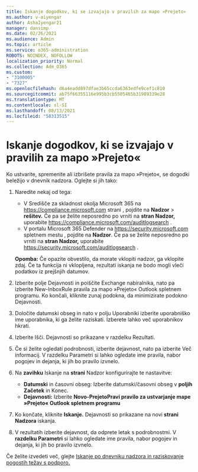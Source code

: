 ```yaml
---
title: Iskanje dogodkov, ki se izvajajo v pravilih za mapo »Prejeto«
ms.author: v-aiyengar
author: AshaIyengar21
manager: dansimp
ms.date: 02/26/2021
ms.audience: Admin
ms.topic: article
ms.service: o365-administration
ROBOTS: NOINDEX, NOFOLLOW
localization_priority: Normal
ms.collection: Adm_O365
ms.custom:
- "3100005"
- "7327"
ms.openlocfilehash: d6a4eadd897dfae3b65ccda6363edfe9cef1c810
ms.sourcegitcommit: ab75f66355116e995b3cb5505465b31989339e28
ms.translationtype: MT
ms.contentlocale: sl-SI
ms.lasthandoff: 08/13/2021
ms.locfileid: "58313515"
---
```

# <a name="find-events-performed-on-inbox-rules"></a>Iskanje dogodkov, ki se izvajajo v pravilih za mapo »Prejeto«

Ko ustvarite, spremenite ali izbrišete pravila za mapo »Prejeto«, se dogodki beležijo v dnevnik nadzora. Oglejte si jih tako:

1. Naredite nekaj od tega:
   - V Središče za skladnost okolja Microsoft 365 na <https://compliance.microsoft.com> strani , pojdite na **Nadzor** \> **rešitev.** Če pa se želite neposredno po vrniti na **stran Nadzor,** uporabite <https://compliance.microsoft.com/auditlogsearch> .
   - V portalu Microsoft 365 Defender na <https://security.microsoft.com> spletnem mestu , pojdite na **Nadzor**. Če pa se želite neposredno po vrniti na **stran Nadzor,** uporabite <https://security.microsoft.com/auditlogsearch> .

    **Opomba:** Če opazite obvestilo, da morate vklopiti nadzor, ga vklopite zdaj. Če ta funkcija ni vklopljena, rezultati iskanja ne bodo mogli vleči podatkov iz prejšnjih datumov.
1. Izberite polje Dejavnosti in poiščite Exchange nabiralnika, nato pa izberite New-InboxRule pravila za mapo »Prejeto« Outlook spletnem programu. Ko končali, kliknite zunaj podokna, da minimizirate podokno Dejavnosti.
1. Določite datumski obseg in nato v polju Uporabniki izberite uporabniško ime uporabnika, ki ga želite raziskati. Izberete lahko več uporabnikov hkrati.
1. Izberite Išči. Dejavnosti so prikazane v razdelku Rezultati.
1. Če si želite ogledati podrobnosti, izberite dejavnost, nato pa izberite Več informacij. V razdelku Parametri si lahko ogledate ime pravila, nabor pogojev in dejanja, ki jih bo pravilo izvnelo.

2. Na **zavihku** Iskanje na **strani** Nadzor konfigurirajte te nastavitve:
   - **Datumski** in časovni obseg: Izberite datumski/časovni obseg v **poljih** **Začetek** in Konec.
   - **Dejavnosti:** Izberite **Novo-PrejetoPravi pravilo za ustvarjanje mape »Prejeto« Outlook spletnem programu**

3. Ko končate, kliknite **Iskanje.** Dejavnosti so prikazane na novi **strani Nadzora** iskanja.

4. V rezultatih izberite dejavnost, da odprete letak s podrobnostmi. V **razdelku Parametri** si lahko ogledate ime pravila, nabor pogojev in dejanja, ki jih bo pravilo izvnelo.

Če želite izvedeti več, glejte [Iskanje po dnevniku nadzora in raziskovanje pogostih težav s podporo.](https://docs.microsoft.com/microsoft-365/compliance/auditing-troubleshooting-scenarios)
